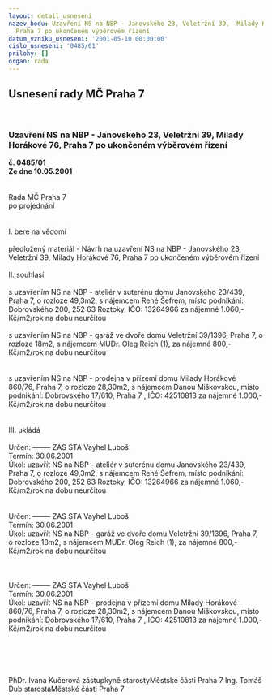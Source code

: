 ```yaml
---
layout: detail_usneseni
nazev_bodu: Uzavření NS na NBP - Janovského 23, Veletržní 39,  Milady Horákové 76,
  Praha 7 po ukončeném výběrovém řízení
datum_vzniku_usneseni: '2001-05-10 00:00:00'
cislo_usneseni: '0485/01'
prilohy: []
organ: rada
---
```

<div id="ucUsn_pList" class="usn">
	<span><h2>Usnesení rady MČ Praha 7 </h2>
<br></span><div class="standBody">
<span><h3>Uzavření NS na NBP - Janovského 23, Veletržní 39,  Milady Horákové 76, Praha 7 po ukončeném výběrovém řízení</h3></span><div class="center">
		<strong>č. 0485/01</strong><br>
	</div>
<div class="center">
		<strong>Ze dne 10.05.2001</strong><br><br>
	</div>
<br>Rada MČ Praha 7<br>po projednání<br><br><br>I.	bere na vědomí<br><br> předložený materiál - Návrh na uzavření NS na NBP - Janovského 23, Veletržní 39, Milady Horákové 76, Praha 7 po ukončeném výběrovém řízení<br><br>II.	souhlasí <br><br>s uzavřením NS na NBP - ateliér  v suterénu domu Janovského 23/439, Praha 7, o rozloze 49,3m2, s nájemcem René Šefrem, místo podnikání: Dobrovského 200, 252 63 Roztoky, IČO: 13264966 za nájemné 1.060,-Kč/m2/rok na dobu neurčitou<br><br>s uzavřením NS na NBP - garáž ve dvoře domu Veletržní 39/1396, Praha 7, o rozloze 18m2, s nájemcem MUDr. Oleg Reich (1),  za nájemné 800,-Kč/m2/rok  na dobu neurčitou<br><br><br>s uzavřením NS na NBP - prodejna  v přízemí  domu Milady Horákové 860/76, Praha 7, o rozloze 28,30m2, s nájemcem Danou Miškovskou, místo podnikání: Dobrovského 17/610, Praha 7 , IČO: 42510813 za nájemné 1.000,-Kč/m2/rok na dobu neurčitou<br><br><br>III.	ukládá <br><br> Určen:	–––––	ZAS STA Vayhel Luboš<br>Termín: 30.06.2001<br>Úkol:	uzavřít NS na NBP - ateliér  v suterénu domu Janovského 23/439, Praha 7, o rozloze 49,3m2, s nájemcem René Šefrem, místo podnikání: Dobrovského 200, 252 63 Roztoky, IČO: 13264966 za nájemné 1.060,-Kč/m2/rok na dobu neurčitou<br> <br><br> Určen:	–––––	ZAS STA Vayhel Luboš<br>Termín: 30.06.2001<br>Úkol:	uzavřít NS na NBP - garáž ve dvoře domu Veletržní 39/1396, Praha 7, o rozloze 18m2, s nájemcem MUDr. Oleg Reich (1),  za nájemné 800,-Kč/m2/rok  na dobu neurčitou<br><br><br><br>  Určen:	–––––	ZAS STA Vayhel Luboš<br>Termín: 30.06.2001<br>Úkol:	uzavřít NS na NBP - prodejna  v přízemí  domu Milady Horákové 860/76, Praha 7, o rozloze 28,30m2, s nájemcem Danou Miškovskou, místo podnikání: Dobrovského 17/610, Praha 7 , IČO: 42510813 za nájemné 1.000,-Kč/m2/rok na dobu neurčitou<br><br><br> <br><br>    	<br>PhDr. Ivana Kučerová zástupkyně starostyMěstské části Praha 7	Ing. Tomáš Dub starostaMěstské části Praha 7<br>	<br><br>
</div>
</div>
